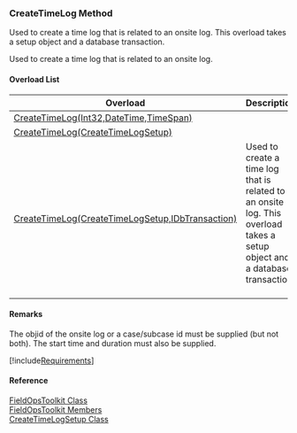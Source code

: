 ﻿### CreateTimeLog Method

Used to create a time log that is related to an onsite log. This overload takes a setup object and a database transaction.

Used to create a time log that is related to an onsite log.

#### Overload List

| Overload | Description |
| --- | --- |
| [CreateTimeLog(Int32,DateTime,TimeSpan)](FChoice.Toolkits.Clarify~FChoice.Toolkits.Clarify.FieldOps.FieldOpsToolkit~CreateTimeLog(Int32,DateTime,TimeSpan).md) |   |
| [CreateTimeLog(CreateTimeLogSetup)](FChoice.Toolkits.Clarify~FChoice.Toolkits.Clarify.FieldOps.FieldOpsToolkit~CreateTimeLog(CreateTimeLogSetup).md) |   |
| [CreateTimeLog(CreateTimeLogSetup,IDbTransaction)](FChoice.Toolkits.Clarify~FChoice.Toolkits.Clarify.FieldOps.FieldOpsToolkit~CreateTimeLog(CreateTimeLogSetup,IDbTransaction).md) | Used to create a time log that is related to an onsite log. This overload takes a setup object and a database transaction.   |

#### Remarks

The objid of the onsite log or a case/subcase id must be supplied (but not both). The start time and duration must also be supplied.

[!include[Requirements](../partials/requirements.md)]



#### Reference

[FieldOpsToolkit Class](FChoice.Toolkits.Clarify~FChoice.Toolkits.Clarify.FieldOps.FieldOpsToolkit.md)  
[FieldOpsToolkit Members](FChoice.Toolkits.Clarify~FChoice.Toolkits.Clarify.FieldOps.FieldOpsToolkit_members.md)  
[CreateTimeLogSetup Class](FChoice.Toolkits.Clarify~FChoice.Toolkits.Clarify.FieldOps.CreateTimeLogSetup.md)